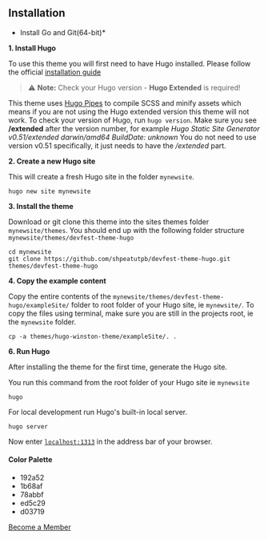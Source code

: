 ## Installation

* Install Go and Git(64-bit)*

**1. Install Hugo**

To use this theme you will first need to have Hugo installed. Please follow the official [installation guide](https://gohugo.io/getting-started/installing/)

> ⚠️ **Note:** Check your Hugo version - **Hugo Extended** is required!

This theme uses [Hugo Pipes](https://gohugo.io/hugo-pipes/scss-sass/) to compile SCSS and minify assets which means if you are not using the Hugo extended version this theme will not work. To check your version of Hugo, run `hugo version`. Make sure you see **/extended** after the version number, for example _Hugo Static Site Generator v0.51/extended darwin/amd64 BuildDate: unknown_ You do not need to use version v0.51 specifically, it just needs to have the _/extended_ part.

**2. Create a new Hugo site**

This will create a fresh Hugo site in the folder `mynewsite`.

```
hugo new site mynewsite
```

**3. Install the theme**

Download or git clone this theme into the sites themes folder `mynewsite/themes`. You should end up with the following folder structure `mynewsite/themes/devfest-theme-hugo`

```
cd mynewsite
git clone https://github.com/shpeatutpb/devfest-theme-hugo.git themes/devfest-theme-hugo
```

**4. Copy the example content**

Copy the entire contents of the `mynewsite/themes/devfest-theme-hugo/exampleSite/` folder to root folder of your Hugo site, ie `mynewsite/`. To copy the files using terminal, make sure you are still in the projects root, ie the `mynewsite` folder.

```
cp -a themes/hugo-winston-theme/exampleSite/. .
```

**6. Run Hugo**

After installing the theme for the first time, generate the Hugo site.

You run this command from the root folder of your Hugo site ie `mynewsite`

```
hugo
```

For local development run Hugo's built-in local server.

```
hugo server
```

Now enter [`localhost:1313`](http://localhost:1313) in the address bar of your browser.


#### Color Palette
* 192a52
* 1b68af
* 78abbf
* ed5c29
* d03719


[Become a Member](https://forms.office.com/pages/responsepage.aspx?id=qbmAGv_YqECmbMazaOTyrlfc8a9tbPhJlsiK0RTnG6ZUQjk5TDE2TEVBRFdSSzZMQzlYODlVQlk5VS4u)
